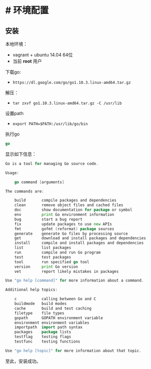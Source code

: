 # \# 环境配置

## 安装

本地环境：

* vagrant + ubuntu 14.04  64位
* 当前 **root** 用户

下载go:

* `https://dl.google.com/go/go1.10.3.linux-amd64.tar.gz`

解压：

* `tar zxvf go1.10.3.linux-amd64.tar.gz -C /usr/lib`

设置path

* `export PATH=$PATH:/usr/lib/go/bin`

执行go

```go
go
```

显示如下信息：

```go
Go is a tool for managing Go source code.

Usage:

    go command [arguments]

The commands are:

    build       compile packages and dependencies
    clean       remove object files and cached files
    doc         show documentation for package or symbol
    env         print Go environment information
    bug         start a bug report
    fix         update packages to use new APIs
    fmt         gofmt (reformat) package sources
    generate    generate Go files by processing source
    get         download and install packages and dependencies
    install     compile and install packages and dependencies
    list        list packages
    run         compile and run Go program
    test        test packages
    tool        run specified go tool
    version     print Go version
    vet         report likely mistakes in packages

Use "go help [command]" for more information about a command.

Additional help topics:

    c           calling between Go and C
    buildmode   build modes
    cache       build and test caching
    filetype    file types
    gopath      GOPATH environment variable
    environment environment variables
    importpath  import path syntax
    packages    package lists
    testflag    testing flags
    testfunc    testing functions

Use "go help [topic]" for more information about that topic.
```

至此，安装成功。

